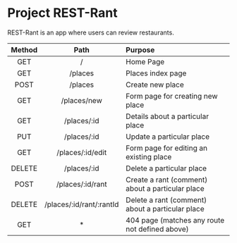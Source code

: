 # Project REST-Rant

REST-Rant is an app where users can review restaurants.

|Method|Path|Purpose|
|:---:|:---:|:---|
|GET|/|Home Page|
|GET|/places|Places index page|
|POST|/places|Create new place|
|GET|/places/new|Form page for creating new place|
|GET|/places/:id|Details about a particular place|
|PUT|/places/:id|Update a particular place|
|GET|/places/:id/edit|Form page for editing an existing place|
|DELETE|/places/:id|Delete a particular place|
|POST|/places/:id/rant|Create a rant (comment) about a particular place|
|DELETE|/places/:id/rant/:rantId|Delete a rant (comment) about a particular place|
|GET|*|404 page (matches any route not defined above)|

